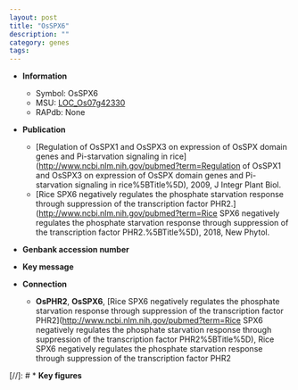 ```yaml
---
layout: post
title: "OsSPX6"
description: ""
category: genes
tags: 
---
```


* **Information**  
    + Symbol: OsSPX6  
    + MSU: [LOC_Os07g42330](http://rice.plantbiology.msu.edu/cgi-bin/ORF_infopage.cgi?orf=LOC_Os07g42330)  
    + RAPdb: None  

* **Publication**  
    + [Regulation of OsSPX1 and OsSPX3 on expression of OsSPX domain genes and Pi-starvation signaling in rice](http://www.ncbi.nlm.nih.gov/pubmed?term=Regulation of OsSPX1 and OsSPX3 on expression of OsSPX domain genes and Pi-starvation signaling in rice%5BTitle%5D), 2009, J Integr Plant Biol.
    + [Rice SPX6 negatively regulates the phosphate starvation response through suppression of the transcription factor PHR2.](http://www.ncbi.nlm.nih.gov/pubmed?term=Rice SPX6 negatively regulates the phosphate starvation response through suppression of the transcription factor PHR2.%5BTitle%5D), 2018, New Phytol.

* **Genbank accession number**  

* **Key message**  

* **Connection**  
    + __OsPHR2__, __OsSPX6__, [Rice SPX6 negatively regulates the phosphate starvation response through suppression of the transcription factor PHR2](http://www.ncbi.nlm.nih.gov/pubmed?term=Rice SPX6 negatively regulates the phosphate starvation response through suppression of the transcription factor PHR2%5BTitle%5D), Rice SPX6 negatively regulates the phosphate starvation response through suppression of the transcription factor PHR2

[//]: # * **Key figures**  


